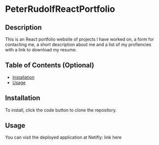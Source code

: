 # PeterRudolfReactPortfolio

## Description

This is an React portfolio website of projects I have worked on, a form for contacting me, a short description about me and a list of my profiencies with a link to download my resume.

## Table of Contents (Optional)

- [Installation](#installation)
- [Usage](#usage)

## Installation

To install, click the code button to clone the repository.


## Usage
You can visit the deployed application at Netifly: link here

